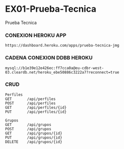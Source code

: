 # EX01-Prueba-Tecnica
Prueba Tecnica

### CONEXION HEROKU APP
```
https://dashboard.heroku.com/apps/prueba-tecnica-jmg
```
### CADENA CONEXION DDBB HEROKU
```
mysql://b1e39e12e426ec:ff7cca0a@eu-cdbr-west-03.cleardb.net/heroku_ebe50886c3222a7?reconnect=true
```
### CRUD 
```
Perfiles
GET       /api/perfiles
POST      /api/perfiles
GET       /api/perfiles/{id}
PUT       /api/perfiles/{id}
```

```
Grupos
GET       /api/grupos
POST      /api/grupos
GET       /api/grupos/{id}
PUT       /api/grupos/{id}
DELETE    /api/grupos/{id}
```

